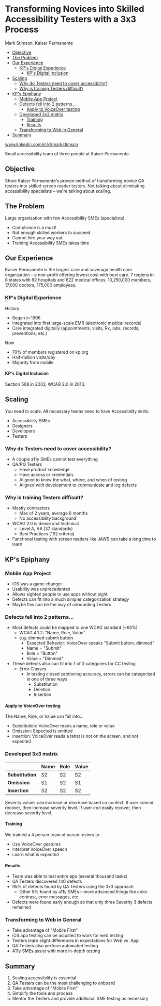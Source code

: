 # Transforming Novices into Skilled Accessibility Testers with a 3x3 Process

Mark Stimson, Kaiser Permanente

* [Objective](#objective)
* [The Problem](#the-problem)
* [Our Experience](#our-experience)
  * [KP's Digital Experience](#kps-digital-experience)
    * [KP's Digital Inclusion](#kps-digital-inclusion)
* [Scaling](#scaling)
  * [Why do Testers need to cover accessibility?](#why-do-testers-need-to-cover-accessibility)
  * [Why is training Testers difficult?](#why-is-training-testers-difficult)
* [KP's Epiphany](#kp-s-epiphany)
  * [Mobile App Project](#mobile-app-project)
  * [Defects fell into 2 patterns…](#defects-fell-into-2-patterns)
    * [Apply to VoiceOver testing](#apply-to-voiceover-testing)
  * [Developed 3x3 matrix](#developed-3x3-matrix)
    * [Training](#training)
    * [Results](#results)
  * [Transforming to Web in General](#transforming-to-web-in-general)
* [Summary](#summary)

www.linkedin.com/in/drmarkstimson

Small accessibility team of three people at Kaiser Permanente.

## Objective

Share Kaiser Permanente's proven method of transforming novice QA testers into skilled screen reader testers. Not talking about eliminating accessibility specialists – we're talking about scaling.

## The Problem

Large organization with few Accessibility SMEs (specialists).

* Compliance is a must!
* Not enough skilled workers to succeed
* Cannot hire your way out
* Training Accessibility SMEs takes time

## Our Experience

Kaiser Permanente is the largest care and coverage health care organization – a non-profit offering lowest cost with best care. 7 regions in 8 states with 82 hospitals and 622 medical offices. 10,250,000 members, 17,000 doctors, 175,000 employees.

### KP's Digital Experience

History

* Began in 1996
* Integrated into first large-scale EMR (electronic medical records)
* Care integrated digitally (appointments, visits, Rx, labs, records, preventions, etc.)

Now

* 70% of members registered on kp.org
* Half-million visits/day
* Majority from mobile

#### KP's Digital Inclusion

Section 508 in 2003, WCAG 2.0 in 2013.

## Scaling

You need to scale. All necessary teams need to have Accessibility skills:

* Accessibility SMEs
* Designers
* Developers
* Testers

### Why do Testers need to cover accessibility?

* A couple a11y SMEs cannot test everything
* QA/PQ Testers
  * Have product knowledge
  * Have access or credentials
  * Aligned to know the what, where, and when of testing
  * Aligned with development to communicate and log defects

### Why is training Testers difficult?

* Mostly contractors
  * Max of 2 years, average 8 months
  * No accessibility background
* WCAG 2.0 is dense and technical
  * Level A, AA (37 standards)
  * Best Practices (192 criteria)
* Functional testing with screen readers like JAWS can take a long time to learn

## KP's Epiphany

### Mobile App Project

* iOS was a game changer
* Usability was unprecedented
* Allows sighted people to use apps without sight
* Defects can fit into a much simpler categorization strategy
* Maybe this can be the way of onboarding Testers

### Defects fell into 2 patterns…

* Most defects could be mapped to one WCAG standard (~95%)
  * WCAG 4.1.2: "Name, Role, Value"
  * e.g. dimmed submit button
    * Expected Behavior: VoiceOver speaks "Submit button, dimmed"
    * Name = "Submit"
    * Role = "Button"
    * Value = "Dimmed"
* These defects also can fit into 1 of 3 categories for CC testing
  * Error Classes
    * In testing closed captioning accuracy, errors can be categorized in one of three ways
      * Substitution
      * Deletion
      * Insertion

#### Apply to VoiceOver testing

The Name, Role, or Value can fall into…

* Substitution: VoiceOver reads a name, role or value
* Omission: Expected is omitted
* Insertion: VoiceOver reads a tahat is not on the screen, and not expected

### Developed 3x3 matrix

|                  | Name | Role | Value |
|------------------|------|------|-------|
| **Substitution** | S2   | S2   | S2    |
| **Omission**     | S1   | S2   | S1    |
| **Insertion**    | S2   | S2   | S2    |

Severity values can increase or decrease based on context. If user *cannot* recover, then increase severity level. If user *can* easily recover, then decrease severity level.

#### Training

We trained a 4 person team of scrum testers to:

* Use VoiceOver gestures
* Interpret VoiceOver speech
* Learn what is expected

#### Results

* Team was able to test entire app (several thousand tasks)
* QA Testers discovered 140 defects
* 95% of defects found by QA Testers using the 3x3 approach
  * Other 5% found by a11y SMEs – more advanced things like color contrast, error messages, etc.
* Defects were found early enough so that only three Severity 3 defects remained

### Transforming to Web in General

* Take advantage of "Mobile First"
* iOS app testing can be adjusted to work for web testing
* Testers learn slight differences in expectations for Web vs. App
* QA Testers also perform automated testing
* A11y SMEs assist with more in-depth testing

## Summary

1. Scaling accessibility is essential
2. QA Testers can be the most challenging to onboard
3. Take advantage of "Mobile First"
4. Simplify the tools and process
5. Mentor the Testers and provide additional SME testing as necessary
